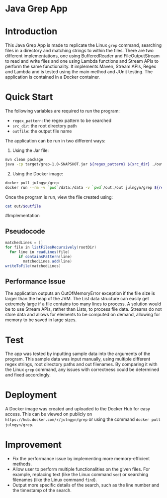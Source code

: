 # Java Grep App
# Introduction
This Java Grep App is made to replicate the Linux `grep` command, searching files in a directory and matching strings to within the files. 
There are two different implementations, one using BufferedReader and FileOutputStream to read and write files and one using Lambda functions and Stream APIs to perform the same functionality.
It implements Maven, Stream APIs, Regex and Lambda and is tested using the main method and JUnit testing. The application is contained in a Docker container.

# Quick Start
The following variables are required to run the program:
* `regex_pattern`: the regex pattern to be searched
* `src_dir`: the root directory path
* `outfile`: the output file name

The application can be run in two different ways:

1. Using the Jar file:
```bash
mvn clean package
java -cp target/grep-1.0-SNAPSHOT.jar ${regex_pattern} ${src_dir} ./out/${outfile}
```
2. Using the Docker image:
```bash
docker pull julngyn/grep
docker run --rm -v `pwd`/data:/data -v `pwd`/out:/out julngyn/grep ${regex_pattern} ${src_dir} /out/${outfile}
```
Once the program is run, view the file created using:
```bash
cat out/$outfile
```

#Implementation

## Pseudocode
```java
matchedLines = []
for file in listFilesRecursively(rootDir)
  for line in readLines(file)
      if containsPattern(line)
        matchedLines.add(line)
writeToFile(matchedLines)
```

## Performance Issue
The application outputs an OutOfMemoryError exception if the file size is larger than the heap of the JVM. The List data structure can easily get extremely large if a file contains too many lines to process. A solution would be to use Stream APIs, rather than Lists, to process file data. Streams do not store data and allows for elements to be computed on demand, allowing for memory to be saved in large sizes.

# Test
The app was tested by inputting sample data into the arguments of the program. This sample data was input manually, using multiple different regex strings, root directory paths and out filenames. By comparing it with the Linux `grep` command, any issues with correctness could be determined and fixed accordingly.

# Deployment
A Docker image was created and uploaded to the Docker Hub for easy access. This can be viewed on publicly on `https://hub.docker.com/r/julngyn/grep` or using the command `docker pull julngyn/grep`.

# Improvement
* Fix the performance issue by implementing more memory-efficient methods.
* Allow user to perform multiple functionalities on the given files. For example, replacing text (like the Linux command `sed`) or searching filenames (like the Linux command `find`).
* Output more specific details of the search, such as the line number and the timestamp of the search.